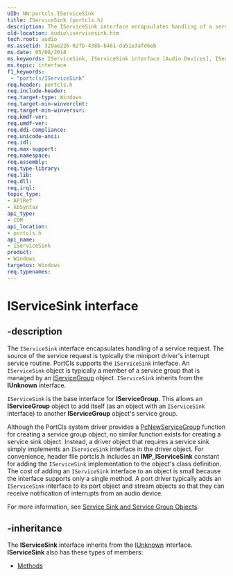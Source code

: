 ```yaml
---
UID: NN:portcls.IServiceSink
title: IServiceSink (portcls.h)
description: The IServiceSink interface encapsulates handling of a service request.
old-location: audio\iservicesink.htm
tech.root: audio
ms.assetid: 329ae226-02fb-438b-b461-da51e3afd6eb
ms.date: 05/08/2018
ms.keywords: IServiceSink, IServiceSink interface [Audio Devices], IServiceSink interface [Audio Devices],described, audio.iservicesink, audmp-routines_68a03e77-6246-44e7-acad-6de0fbe10c41.xml, portcls/IServiceSink
ms.topic: interface
f1_keywords:
 - "portcls/IServiceSink"
req.header: portcls.h
req.include-header: 
req.target-type: Windows
req.target-min-winverclnt: 
req.target-min-winversvr: 
req.kmdf-ver: 
req.umdf-ver: 
req.ddi-compliance: 
req.unicode-ansi: 
req.idl: 
req.max-support: 
req.namespace: 
req.assembly: 
req.type-library: 
req.lib: 
req.dll: 
req.irql: 
topic_type:
- APIRef
- kbSyntax
api_type:
- COM
api_location:
- portcls.h
api_name:
- IServiceSink
product:
- Windows
targetos: Windows
req.typenames: 
---
```


# IServiceSink interface


## -description


The <code>IServiceSink</code> interface encapsulates handling of a service request. The source of the service request is typically the miniport driver's interrupt service routine. PortCls supports the <code>IServiceSink</code> interface. An <code>IServiceSink</code> object is typically a member of a service group that is managed by an <a href="https://docs.microsoft.com/windows-hardware/drivers/ddi/portcls/nn-portcls-iservicegroup">IServiceGroup</a> object. <code>IServiceSink</code> inherits from the <b>IUnknown</b> interface.

<code>IServiceSink</code> is the base interface for <b>IServiceGroup</b>. This allows an <b>IServiceGroup</b> object to add itself (as an object with an <code>IServiceSink</code> interface) to another <b>IServiceGroup</b> object's service group.

Although the PortCls system driver provides a <a href="https://docs.microsoft.com/windows-hardware/drivers/ddi/portcls/nf-portcls-pcnewservicegroup">PcNewServiceGroup</a> function for creating a service group object, no similar function exists for creating a service sink object. Instead, a driver object that requires a service sink simply implements an <code>IServiceSink</code> interface in the driver object. For convenience, header file portcls.h includes an <b>IMP_IServiceSink</b> constant for adding the <code>IServiceSink</code> implementation to the object's class definition. The cost of adding an <code>IServiceSink</code> interface to an object is small because the interface supports only a single method. A port driver typically adds an <code>IServiceSink</code> interface to its port object and stream objects so that they can receive notification of interrupts from an audio device.

For more information, see <a href="https://docs.microsoft.com/windows-hardware/drivers/audio/service-sink-and-service-group-objects">Service Sink and Service Group Objects</a>.


## -inheritance

The <b xmlns:loc="http://microsoft.com/wdcml/l10n">IServiceSink</b> interface inherits from the <a href="https://docs.microsoft.com/windows/desktop/api/unknwn/nn-unknwn-iunknown">IUnknown</a> interface. <b>IServiceSink</b> also has these types of members:
<ul>
<li><a href="https://docs.microsoft.com/">Methods</a></li>
</ul>

